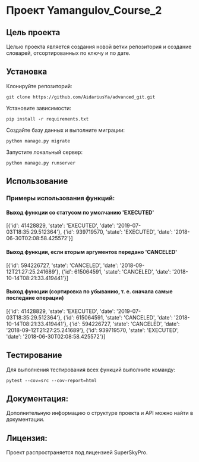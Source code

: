 # Проект Yamangulov_Course_2
## Цель проекта
Целью проекта является создания новой ветки репозитория и 
создание словарей, отсортированных по ключу и по дате.

## Установка
Клонируйте репозиторий:
```
git clone https://github.com/AidariusYa/advanced_git.git
``` 

Установите зависимости:
```
pip install -r requirements.txt
```

Создайте базу данных и выполните миграции:
```
python manage.py migrate
```

Запустите локальный сервер:
```
python manage.py runserver
```

## Использование
### Примеры использования функций:

#### Выход функции со статусом по умолчанию 'EXECUTED'
[{'id': 41428829, 'state': 'EXECUTED', 'date': '2019-07-03T18:35:29.512364'}, 
{'id': 939719570, 'state': 'EXECUTED', 'date': '2018-06-30T02:08:58.425572'}]

#### Выход функции, если вторым аргументов передано 'CANCELED'
[{'id': 594226727, 'state': 'CANCELED', 'date': '2018-09-12T21:27:25.241689'}, 
{'id': 615064591, 'state': 'CANCELED', 'date': '2018-10-14T08:21:33.419441'}]

#### Выход функции (сортировка по убыванию, т. е. сначала самые последние операции)
[{'id': 41428829, 'state': 'EXECUTED', 'date': '2019-07-03T18:35:29.512364'}, 
{'id': 615064591, 'state': 'CANCELED', 'date': '2018-10-14T08:21:33.419441'}, 
{'id': 594226727, 'state': 'CANCELED', 'date': '2018-09-12T21:27:25.241689'}, 
{'id': 939719570, 'state': 'EXECUTED', 'date': '2018-06-30T02:08:58.425572'}]
## Тестирование

Для выполнения тестирования всех функций выполните команду:
```
pytest --cov=src --cov-report=html
```

## Документация:

Дополнительную информацию о структуре проекта и API можно найти в документации.

## Лицензия:

Проект распространяется под лицензией SuperSkyPro.

